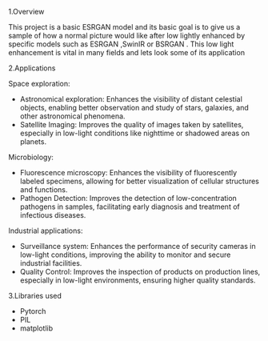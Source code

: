 1.Overview

This project is a basic ESRGAN model and its basic goal is to give us a sample of how a normal picture would like after low lightly enhanced by specific models such as ESRGAN ,SwinIR or BSRGAN . This low light enhancement is vital in many fields and lets look some of its application

2.Applications


 Space exploration:
 * Astronomical exploration: Enhances the visibility of distant celestial objects, enabling better observation and study of stars, galaxies, and other astronomical phenomena.
 * Satellite Imaging: Improves the quality of images taken by satellites, especially in low-light conditions like nighttime or shadowed areas on planets.



 Microbiology:
 * Fluorescence microscopy: Enhances the visibility of fluorescently labeled specimens, allowing for better visualization of cellular structures and functions.
 * Pathogen Detection: Improves the detection of low-concentration pathogens in samples, facilitating early diagnosis and treatment of infectious diseases.


 Industrial applications:
 * Surveillance system: Enhances the performance of security cameras in low-light conditions, improving the ability to monitor and secure industrial facilities.
 * Quality Control: Improves the inspection of products on production lines, especially in low-light environments, ensuring higher quality standards.

   



3.Libraries used
* Pytorch
* PIL
* matplotlib









